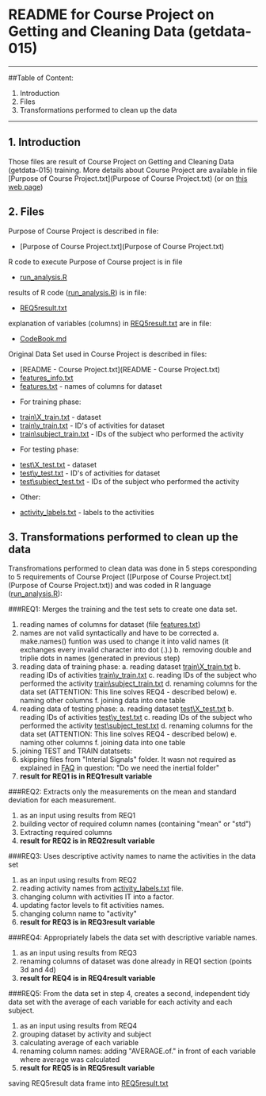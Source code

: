 # README for Course Project on Getting and Cleaning Data (getdata-015)

***
##Table of Content:

1. Introduction
2. Files
3. Transformations performed to clean up the data

***



## 1. Introduction

Those files are result of Course Project on Getting and Cleaning Data (getdata-015) training. More details about Course Project are available in file [Purpose of Course Project.txt](Purpose of Course Project.txt) (or on [this web page](https://class.coursera.org/getdata-015/human_grading/view/courses/973502/assessments/3/submissions))

## 2. Files

Purpose of Course Project is described in file:

* [Purpose of Course Project.txt](Purpose of Course Project.txt)

R code to execute Purpose of Course project is in file

* [run_analysis.R](run_analysis.R)

results of R code ([run_analysis.R](run_analysis.R)) is in file:

* [REQ5result.txt](REQ5result.txt)

explanation of variables (columns) in [REQ5result.txt](REQ5result.txt) are in file:

* [CodeBook.md](CodeBook.md)

Original Data Set used in Course Project is described in files:

* [README - Course Project.txt](README - Course Project.txt)
* [features_info.txt](features_info.txt)
* [features.txt](features.txt) - names of columns for dataset

- For training phase:

* [train\\X_train.txt](train\X_train.txt) - dataset
* [train\\y_train.txt](train\y_train.txt) - ID's of activities for dataset
* [train\\subject_train.txt](train\subject_train.txt) - IDs of the subject who performed the activity

- For testing phase:

* [test\\X_test.txt](test\X_test.txt) - dataset
* [test\\y_test.txt](test\y_test.txt) - ID's of activities for dataset
* [test\\subject_test.txt](test\subject_test.txt) - IDs of the subject who performed the activity

- Other:

* [activity_labels.txt](activity_labels.txt) - labels to the activities


## 3. Transformations performed to clean up the data 

Transfromations performed to clean data was done in 5 steps coresponding to 5 requirements of Course Project ([Purpose of Course Project.txt](Purpose of Course Project.txt)) and was coded in R language ([run_analysis.R](run_analysis.R)):

###REQ1: Merges the training and the test sets to create one data set.

1. reading names of columns for dataset (file [features.txt](features.txt))
2. names are not valid syntactically and have to be corrected
    a. make.names() funtion was used to change it into valid names (it exchanges every invalid character into dot (.).)
    b. removing double and triplie dots in names (generated in previous step)
3. reading data of training phase:
    a. reading dataset [train\\X_train.txt](train\X_train.txt)
    b. reading IDs of activities [train\\y_train.txt](train\y_train.txt)
    c. reading IDs of the subject who performed the activity [train\\subject_train.txt](train\subject_train.txt)
    d. renaming columns for the data set (ATTENTION: This line solves REQ4 - described below)
    e. naming other columns
    f. joining data into one table
4. reading data of testing phase:
    a. reading dataset [test\\X_test.txt](test\X_test.txt)
    b. reading IDs of activities [test\\y_test.txt](test\y_test.txt)
    c. reading IDs of the subject who performed the activity [test\\subject_test.txt](test\subject_test.txt)
    d. renaming columns for the data set (ATTENTION: This line solves REQ4 - described below)
    e. naming other columns
    f. joining data into one table
5. joining TEST and TRAIN datatsets:
6. skipping files from "Interial Signals" folder. It wasn not required as explained in [FAQ](https://class.coursera.org/getdata-015/forum/thread?thread_id=26) in question: "Do we need the inertial folder"
7. **result for REQ1 is in REQ1result variable**


###REQ2: Extracts only the measurements on the mean and standard deviation for each measurement. 

1. as an input using results from REQ1
2. building vector of required column names (containing "mean" or "std")
3. Extracting required columns
4. **result for REQ2 is in REQ2result variable**


###REQ3: Uses descriptive activity names to name the activities in the data set

1. as an input using results from REQ2
2. reading activity names from [activity_labels.txt](activity_labels.txt) file.
3. changing column with activities IT into a factor.
4. updating factor levels to fit activities names.
5. changing column name to "activity"
6. **result for REQ3 is in REQ3result variable**


###REQ4: Appropriately labels the data set with descriptive variable names. 

1. as an input using results from REQ3
2. renaming columns of dataset was done already in REQ1 section (points 3d and 4d)
3. **result for REQ4 is in REQ4result variable**


###REQ5: From the data set in step 4, creates a second, independent tidy data set with the average of each variable for each activity and each subject.

1. as an input using results from REQ4
2. grouping dataset by activity and subject
3. calculating average of each variable
4. renaming column names: adding "AVERAGE.of." in front of each variable where average was calculated
5. **result for REQ5 is in REQ5result variable**

saving REQ5result data frame into [REQ5result.txt](REQ5result.txt)